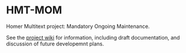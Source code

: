 # HMT-MOM

Homer Multitext project: Mandatory Ongoing Maintenance.

See the [project wiki][1] for information, including draft documentation,
and discussion of future developemnt plans.


[1]:  https://github.com/homermultitext/hmt-mom/wiki
